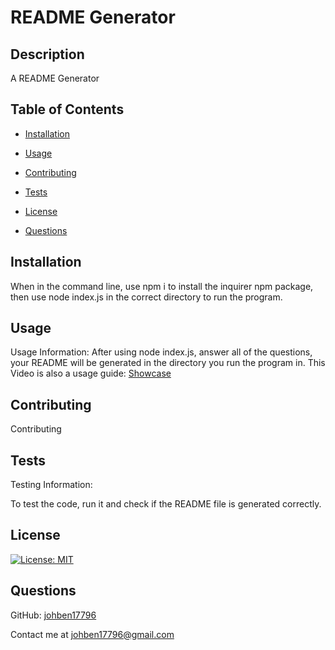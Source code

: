 # README Generator

## Description

A README Generator



## Table of Contents



- [Installation](#installation)

- [Usage](#usage)

- [Contributing](#contributing)

- [Tests](#tests)

- [License](#license)

- [Questions](#questions)


## Installation



When in the command line, use npm i to install the inquirer npm package, then use node index.js in the correct directory to run the program. 



## Usage



Usage Information:
After using node index.js, answer all of the questions, your README will be generated in the directory you run the program in.
This Video is also a usage guide: [Showcase](https://drive.google.com/file/d/1W6wBchTNZsRGztNJr-btOKh4LcgMyeIJ/view?usp=sharing)



## Contributing



Contributing




## Tests



Testing Information:

To test the code, run it and check if the README file is generated correctly.



## License



[![License: MIT](https://img.shields.io/badge/License-MIT-yellow.svg)](https://opensource.org/licenses/MIT)



## Questions



GitHub: [johben17796](https://github.com/johben17796)

Contact me at johben17796@gmail.com
